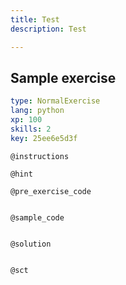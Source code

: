 ```yaml
---
title: Test
description: Test

---
```

## Sample exercise

```yaml
type: NormalExercise
lang: python
xp: 100
skills: 2
key: 25ee6e5d3f
```


`@instructions`

`@hint`

`@pre_exercise_code`
```{python}

```

`@sample_code`
```{python}

```

`@solution`
```{python}

```

`@sct`
```{python}

```
